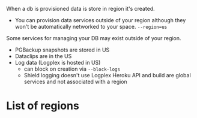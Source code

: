 When a db is provisioned data is store in region it's created.

- You can provision data services outside of your region although they won't be automatically networked to your space. `--region=us`

Some services for managing your DB may exist outside of your region.

- PGBackup snapshots are stored in US
- Dataclips are in the US
- Log data (Logplex is hosted in US)
  - can block on creation via `--block-logs`
  - Shield logging doesn't use Logplex
    Heroku API and build are global services and not associated with a region

# List of regions
